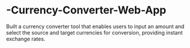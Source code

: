 # -Currency-Converter-Web-App
Built a currency converter tool that enables users to input an amount and select the source and target currencies for conversion, providing instant exchange rates.  
